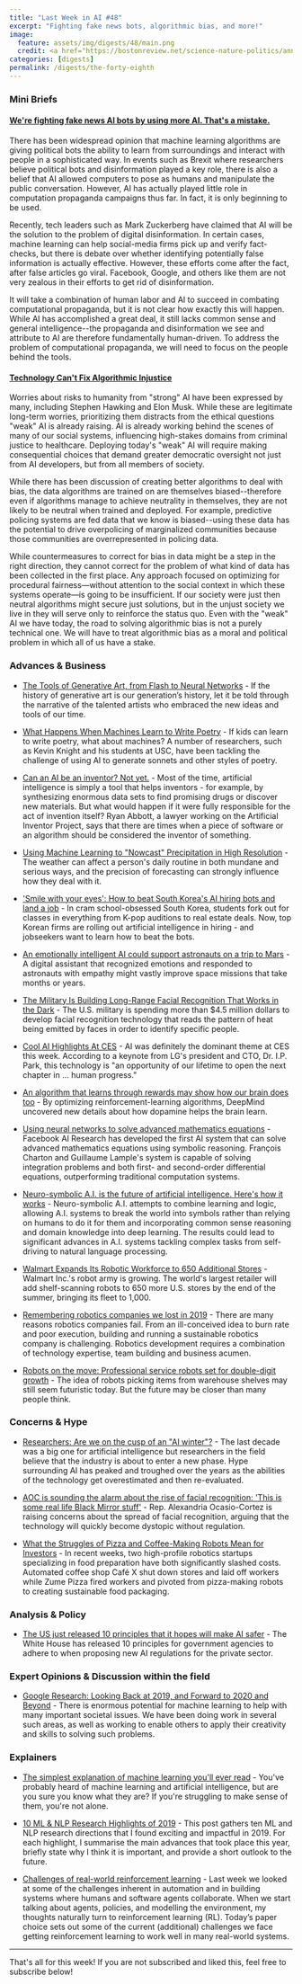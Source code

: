 ```yaml
---
title: "Last Week in AI #48"
excerpt: "Fighting fake news bots, algorithmic bias, and more!"
image:
  feature: assets/img/digests/48/main.png
  credit: <a href="https://bostonreview.net/science-nature-politics/annette-zimmermann-elena-di-rosa-hochan-kim-technology-cant-fix-algorithmic"> Annette Zimmermann, Elena Di Rosa, Hochan Kim / Boston Review
categories: [digests]
permalink: /digests/the-forty-eighth
---
```


### Mini Briefs

#### [We're fighting fake news AI bots by using more AI. That's a mistake.](https://www.technologyreview.com/s/614810/were-fighting-fake-news-ai-bots-by-using-more-ai-thats-a-mistake/)

There has been widespread opinion that machine learning algorithms are giving political bots the ability to learn from surroundings and interact with people in a sophisticated way. 
In events such as Brexit where researchers believe political bots and disinformation played a key role, there is also a belief that AI allowed computers to pose as humans and manipulate the public conversation.
However, AI has actually played little role in computation propaganda campaigns thus far. 
In fact, it is only beginning to be used.

Recently, tech leaders such as Mark Zuckerberg have claimed that AI will be the solution to the problem of digital disinformation. 
In certain cases, machine learning can help social-media firms pick up and verify fact-checks, but there is debate over whether identifying potentially false information is actually effective. 
However, these efforts come after the fact, after false articles go viral. Facebook, Google, and others like them are not very zealous in their efforts to get rid of disinformation.

It will take a combination of human labor and AI to succeed in combating computational propaganda, but it is not clear how exactly this will happen. 
While AI has accomplished a great deal, it still lacks common sense and general intelligence--the propaganda and disinformation we see and attribute to AI are therefore fundamentally human-driven. 
To address the problem of computational propaganda, we will need to focus on the people behind the tools.

#### [Technology Can't Fix Algorithmic Injustice](https://bostonreview.net/science-nature-politics/annette-zimmermann-elena-di-rosa-hochan-kim-technology-cant-fix-algorithmic)

Worries about risks to humanity from "strong" AI have been expressed by many, including Stephen Hawking and Elon Musk.
While these are legitimate long-term worries, prioritizing them distracts from the ethical questions "weak" AI is already raising. 
AI is already working behind the scenes of many of our social systems, influencing high-stakes domains from criminal justice to healthcare. 
Deploying today's "weak" AI will require making consequential choices that demand greater democratic oversight not just from AI developers, but from all members of society.

While there has been discussion of creating better algorithms to deal with bias, the data algorithms are trained on are themselves biased--therefore even if algorithms manage to achieve neutrality in themselves, they are not likely to be neutral when trained and deployed. 
For example, predictive policing systems are fed data that we know is biased--using these data has the potential to drive overpolicing of marginalized communities because those communities are overrepresented in policing data.

While countermeasures to correct for bias in data might be a step in the right direction, they cannot correct for the problem of what kind of data has been collected in the first place. 
Any approach focused on optimizing for procedural fairness—without attention to the social context in which these systems operate—is going to be insufficient. 
If our society were just then neutral algorithms might secure just solutions, but in the unjust society we live in they will serve only to reinforce the status quo.
Even with the "weak" AI we have today, the road to solving algorithmic bias is not a purely technical one. We will have to treat algorithmic bias as a moral and political problem in which all of us have a stake.

### Advances & Business

* [The Tools of Generative Art, from Flash to Neural Networks](https://www.artnews.com/art-in-america/features/generative-art-tools-flash-processing-neural-networks-1202674657/) - If the history of generative art is our generation’s history, let it be told through the narrative of the talented artists who embraced the new ideas and tools of our time.

* [What Happens When Machines Learn to Write Poetry](https://www.newyorker.com/culture/annals-of-inquiry/the-mechanical-muse) - If kids can learn to write poetry, what about machines? A number of researchers, such as Kevin Knight and his students at USC, have been tackling the challenge of using AI to generate sonnets and other styles of poetry.

* [Can an AI be an inventor? Not yet.](https://www.technologyreview.com/s/615020/ai-inventor-patent-dabus-intellectual-property-uk-european-patent-office-law/) - Most of the time, artificial intelligence is simply a tool that helps inventors - for example, by synthesizing enormous data sets to find promising drugs or discover new materials. But what would happen if it were fully responsible for the act of invention itself? Ryan Abbott, a lawyer working on the Artificial Inventor Project, says that there are times when a piece of software or an algorithm should be considered the inventor of something.

* [Using Machine Learning to "Nowcast" Precipitation in High Resolution](https://ai.googleblog.com/2020/01/using-machine-learning-to-nowcast.html) - The weather can affect a person's daily routine in both mundane and serious ways, and the precision of forecasting can strongly influence how they deal with it.

* ['Smile with your eyes': How to beat South Korea's AI hiring bots and land a job](https://www.reuters.com/article/us-southkorea-artificial-intelligence-jo-idUSKBN1ZC022) - In cram school-obsessed South Korea, students fork out for classes in everything from K-pop auditions to real estate deals. Now, top Korean firms are rolling out artificial intelligence in hiring - and jobseekers want to learn how to beat the bots.

* [An emotionally intelligent AI could support astronauts on a trip to Mars](https://www.technologyreview.com/s/615044/an-emotionally-intelligent-ai-could-support-astronauts-on-a-trip-to-mars/) - A digital assistant that recognized emotions and responded to astronauts with empathy might vastly improve space missions that take months or years.

* [The Military Is Building Long-Range Facial Recognition That Works in the Dark](https://onezero.medium.com/the-military-is-building-long-range-facial-recognition-that-works-in-the-dark-4f752fa713e6) - The U.S. military is spending more than $4.5 million dollars to develop facial recognition technology that reads the pattern of heat being emitted by faces in order to identify specific people.

* [Cool AI Highlights At CES](https://www.forbes.com/sites/tomtaulli/2019/01/13/cool-ai-highlights-at-ces/) - AI was definitely the dominant theme at CES this week. According to a keynote from LG's president and CTO, Dr. I.P. Park, this technology is "an opportunity of our lifetime to open the next chapter in ... human progress."

* [An algorithm that learns through rewards may show how our brain does too](https://www.technologyreview.com/s/615054/deepmind-ai-reiforcement-learning-reveals-dopamine-neurons-in-brain/) - By optimizing reinforcement-learning algorithms, DeepMind uncovered new details about how dopamine helps the brain learn.

* [Using neural networks to solve advanced mathematics equations](https://ai.facebook.com/blog/using-neural-networks-to-solve-advanced-mathematics-equations/) - Facebook AI Research has developed the first AI system that can solve advanced mathematics equations using symbolic reasoning. François Charton and Guillaume Lample's system is capable of solving integration problems and both first- and second-order differential equations, outperforming traditional computation systems.

* [Neuro-symbolic A.I. is the future of artificial intelligence. Here's how it works](https://www.digitaltrends.com/cool-tech/neuro-symbolic-ai-the-future/) - Neuro-symbolic A.I. attempts to combine learning and logic, allowing A.I. systems to break the world into symbols rather than relying on humans to do it for them and incorporating common sense reasoning and domain knowledge into deep learning. The results could lead to significant advances in A.I. systems tackling complex tasks from self-driving to natural language processing.

* [Walmart Expands Its Robotic Workforce to 650 Additional Stores](https://www.bloomberg.com/news/articles/2020-01-13/walmart-expands-its-robotic-workforce-to-650-additional-stores) - Walmart Inc.'s robot army is growing. The world's largest retailer will add shelf-scanning robots to 650 more U.S. stores by the end of the summer, bringing its fleet to 1,000.

* [Remembering robotics companies we lost in 2019](https://www.therobotreport.com/robotics-companies-we-lost-2019/) - There are many reasons robotics companies fail. From an ill-conceived idea to burn rate and poor execution, building and running a sustainable robotics company is challenging. Robotics development requires a combination of technology expertise, team building and business acumen.

* [Robots on the move: Professional service robots set for double-digit growth](https://www2.deloitte.com/us/en/insights/industry/technology/technology-media-and-telecom-predictions/2020/professional-service-robots.html) - The idea of robots picking items from warehouse shelves may still seem futuristic today. But the future may be closer than many people think.

### Concerns & Hype

* [Researchers: Are we on the cusp of an "AI winter"?](https://www.bbc.com/news/technology-51064369) - The last decade was a big one for artificial intelligence but researchers in the field believe that the industry is about to enter a new phase. Hype surrounding AI has peaked and troughed over the years as the abilities of the technology get overestimated and then re-evaluated.

* [AOC is sounding the alarm about the rise of facial recognition: 'This is some real life Black Mirror stuff'](https://www.businessinsider.com/aoc-facial-recognition-similar-to-black-mirror-stuff-2020-1) - Rep. Alexandria Ocasio-Cortez is raising concerns about the spread of facial recognition, arguing that the technology will quickly become dystopic without regulation.

* [What the Struggles of Pizza and Coffee-Making Robots Mean for Investors](https://fortune.com/2020/01/14/pizza-coffee-robots-ai-investors/) - In recent weeks, two high-profile robotics startups specializing in food preparation have both significantly slashed costs. Automated coffee shop Café X shut down stores and laid off workers while Zume Pizza fired workers and pivoted from pizza-making robots to creating sustainable food packaging.

### Analysis & Policy

* [The US just released 10 principles that it hopes will make AI safer](https://www.technologyreview.com/s/615015/ai-regulatory-principles-us-white-house-american-ai-initiatve/) - The White House has released 10 principles for government agencies to adhere to when proposing new AI regulations for the private sector.

### Expert Opinions & Discussion within the field

* [Google Research: Looking Back at 2019, and Forward to 2020 and Beyond](https://ai.googleblog.com/2020/01/google-research-looking-back-at-2019.html) - There is enormous potential for machine learning to help with many important societal issues. We have been doing work in several such areas, as well as working to enable others to apply their creativity and skills to solving such problems.

### Explainers

* [The simplest explanation of machine learning you'll ever read](https://hackernoon.com/the-simplest-explanation-of-machine-learning-youll-ever-read-bebc0700047c) - You've probably heard of machine learning and artificial intelligence, but are you sure you know what they are? If you're struggling to make sense of them, you're not alone.

* [10 ML & NLP Research Highlights of 2019](https://ruder.io/research-highlights-2019/) - This post gathers ten ML and NLP research directions that I found exciting and impactful in 2019. For each highlight, I summarise the main advances that took place this year, briefly state why I think it is important, and provide a short outlook to the future.

* [Challenges of real-world reinforcement learning](https://blog.acolyer.org/2020/01/13/challenges-of-real-world-rl/) - Last week we looked at some of the challenges inherent in automation and in building systems where humans and software agents collaborate. When we start talking about agents, policies, and modelling the environment, my thoughts naturally turn to reinforcement learning (RL). Today’s paper choice sets out some of the current (additional) challenges we face getting reinforcement learning to work well in many real-world systems.

<hr>

That's all for this week! If you are not subscribed and liked this, feel free to subscribe below!

